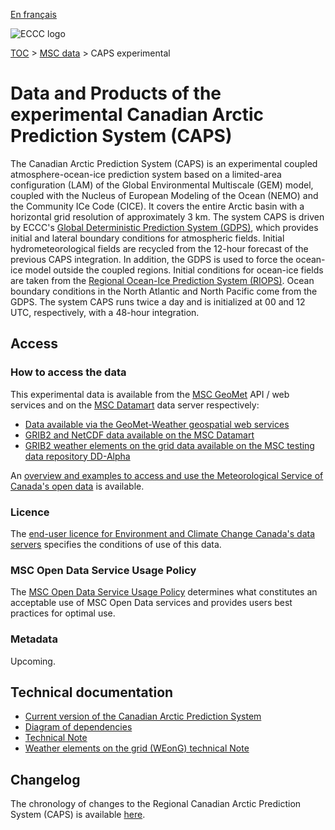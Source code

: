 [En français](readme_caps_fr.md)

![ECCC logo](../../img_eccc-logo.png)

[TOC](../../readme_en.md) > [MSC data](../readme_en.md) > CAPS experimental

# Data and Products of the experimental Canadian Arctic Prediction System (CAPS)

The Canadian Arctic Prediction System (CAPS) is an experimental coupled atmosphere-ocean-ice prediction system based on a limited-area configuration (LAM) of the Global Environmental Multiscale (GEM) model, coupled with the Nucleus of European Modeling of the Ocean (NEMO) and the Community ICe Code (CICE). It covers the entire Arctic basin with a horizontal grid resolution of approximately 3 km. The system CAPS is driven by ECCC's [Global Deterministic Prediction System (GDPS)](../nwp_gdps/readme_gdps_en.md), which provides initial and lateral boundary conditions for atmospheric fields. Initial hydrometeorological fields are recycled from the 12-hour forecast of the previous CAPS integration. In addition, the GDPS is used to force the ocean-ice model outside the coupled regions. Initial conditions for ocean-ice fields are taken from the [Regional Ocean-Ice Prediction System (RIOPS)](../nwp_riops/readme_riops_en.md). Ocean boundary conditions in the North Atlantic and North Pacific come from the GDPS. The system CAPS runs twice a day and is initialized at 00 and 12 UTC, respectively, with a 48-hour integration.

## Access

### How to access the data

This experimental data is available from the [MSC GeoMet](../../msc-geomet/readme_en.md) API / web services and on the [MSC Datamart](../../msc-datamart/readme_en.md) data server respectively:

* [Data available via the GeoMet-Weather geospatial web services](readme_gdps-geomet_en.md)
* [GRIB2 and NetCDF data available on the MSC Datamart](readme_caps-datamart_en.md)
* [GRIB2 weather elements on the grid data available on the MSC testing data repository DD-Alpha](readme_caps-weong-datamart_en.md)

An [overview and examples to access and use the Meteorological Service of Canada's open data](../../usage/readme_en.md) is available.

### Licence

The [end-user licence for Environment and Climate Change Canada's data servers](../../licence/readme_en.md) specifies the conditions of use of this data.

### MSC Open Data Service Usage Policy

The [MSC Open Data Service Usage Policy](../../usage-policy/readme_en.md) determines what constitutes an acceptable use of MSC Open Data services and provides users best practices for optimal use.

### Metadata

Upcoming.

## Technical documentation

* [Current version of the Canadian Arctic Prediction System](https://collaboration.cmc.ec.gc.ca/cmc/cmoi/product_guide/docs/tech_specifications/tech_specifications_CAPS_e.pdf)
* [Diagram of dependencies](https://collaboration.cmc.ec.gc.ca/cmc/cmos/public_doc/msc-data/nwep-dependency-diagrams/system_CAPS_en.svg)
* [Technical Note](https://collaboration.cmc.ec.gc.ca/cmc/cmoi/product_guide/docs/tech_notes/technote_caps_e.pdf)
* [Weather elements on the grid (WEonG) technical Note](https://collaboration.cmc.ec.gc.ca/cmc/cmoi/product_guide/docs/tech_notes/technote_weong-hrdps_e.pdf)

## Changelog

The chronology of changes to the Regional Canadian Arctic Prediction System (CAPS) is available [here](changelog_caps_en.md).
